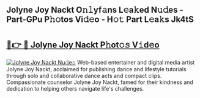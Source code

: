 ## Jolyne Joy Nackt O𝚗𝚕yf𝚊ns L𝚎a𝚔ed N𝚞𝚍es - Part-GPu P𝚑𝚘tos Vi𝚍𝚎o - H𝚘𝚝 Part L𝚎a𝚔s Jk4tS

# <h2><a href="http://kfapux.oniu.top/?m=Jolyne+Joy+Nackt">🔗👉 🔴 Jolyne Joy Nackt P𝚑ot𝚘𝚜 V𝚒d𝚎o</a></h2>

[![Jolyne Joy Nackt Nu𝚍e𝚜](https://i.imgur.com/0qMVB7G.gif)](http://kfapux.oniu.top/?m=Jolyne+Joy+Nackt)
Web-based entertainer and digital media artist Jolyne Joy Nackt, acclaimed for publishing dance and lifestyle tutorials through solo and collaborative dance acts and compact clips. Compassionate counselor Jolyne Joy Nackt, famed for their kindness and dedication to helping others navigate life's challenges.  
